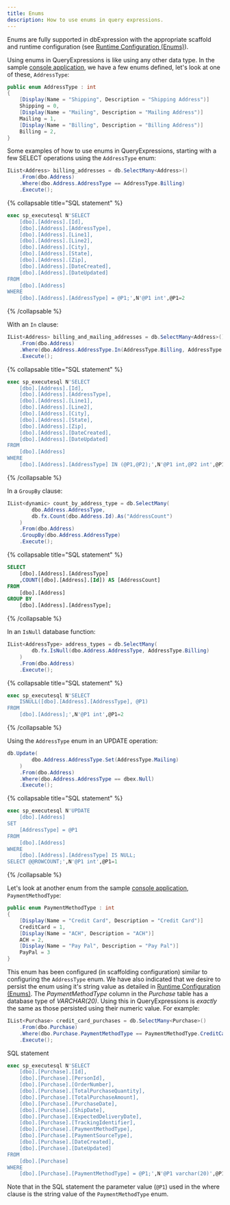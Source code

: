 ```yaml
---
title: Enums
description: How to use enums in query expressions.
---
```


Enums are fully supported in dbExpression with the appropriate scaffold and runtime configuration (see [Runtime Configuration (Enums)](/configuration/runtime/enums)).

Using enums in QueryExpressions is like using any other data type.  In the sample [console application](https://github.com/HatTrickLabs/dbExpression/blob/master/samples/mssql/NetCoreConsoleApp/Data/_TypeCode.cs),  we have a few enums defined, let's look at one of these, ```AddressType```:
```csharp
public enum AddressType : int
{
    [Display(Name = "Shipping", Description = "Shipping Address")]
    Shipping = 0,
    [Display(Name = "Mailing", Description = "Mailing Address")]
    Mailing = 1,
    [Display(Name = "Billing", Description = "Billing Address")]
    Billing = 2,
}
```

Some examples of how to use enums in QueryExpressions, starting with a few SELECT operations using the ```AddressType``` enum:

```csharp
IList<Address> billing_addresses = db.SelectMany<Address>()
    .From(dbo.Address)
    .Where(dbo.Address.AddressType == AddressType.Billing)
    .Execute();
```

{% collapsable title="SQL statement" %}
```sql
exec sp_executesql N'SELECT
	[dbo].[Address].[Id],
	[dbo].[Address].[AddressType],
	[dbo].[Address].[Line1],
	[dbo].[Address].[Line2],
	[dbo].[Address].[City],
	[dbo].[Address].[State],
	[dbo].[Address].[Zip],
	[dbo].[Address].[DateCreated],
	[dbo].[Address].[DateUpdated]
FROM
	[dbo].[Address]
WHERE
	[dbo].[Address].[AddressType] = @P1;',N'@P1 int',@P1=2
```
{% /collapsable %}

With an ```In``` clause:
```csharp
IList<Address> billing_and_mailing_addresses = db.SelectMany<Address>()
    .From(dbo.Address)
    .Where(dbo.Address.AddressType.In(AddressType.Billing, AddressType.Mailing))
    .Execute();
```

{% collapsable title="SQL statement" %}
```sql
exec sp_executesql N'SELECT
	[dbo].[Address].[Id],
	[dbo].[Address].[AddressType],
	[dbo].[Address].[Line1],
	[dbo].[Address].[Line2],
	[dbo].[Address].[City],
	[dbo].[Address].[State],
	[dbo].[Address].[Zip],
	[dbo].[Address].[DateCreated],
	[dbo].[Address].[DateUpdated]
FROM
	[dbo].[Address]
WHERE
	[dbo].[Address].[AddressType] IN (@P1,@P2);',N'@P1 int,@P2 int',@P1=2,@P2=1
```
{% /collapsable %}

In a ```GroupBy``` clause:
```csharp
IList<dynamic> count_by_address_type = db.SelectMany(
        dbo.Address.AddressType,
        db.fx.Count(dbo.Address.Id).As("AddressCount")
    )
    .From(dbo.Address)
    .GroupBy(dbo.Address.AddressType)
    .Execute();
```

{% collapsable title="SQL statement" %}
```sql
SELECT
	[dbo].[Address].[AddressType]
	,COUNT([dbo].[Address].[Id]) AS [AddressCount]
FROM
	[dbo].[Address]
GROUP BY
	[dbo].[Address].[AddressType];
```
{% /collapsable %}

In an ```IsNull``` database function:
```csharp
IList<AddressType> address_types = db.SelectMany(
        db.fx.IsNull(dbo.Address.AddressType, AddressType.Billing)
    )
    .From(dbo.Address)
    .Execute();
```

{% collapsable title="SQL statement" %}
```sql
exec sp_executesql N'SELECT
	ISNULL([dbo].[Address].[AddressType], @P1)
FROM
	[dbo].[Address];',N'@P1 int',@P1=2
```
{% /collapsable %}

Using the ```AddressType``` enum in an UPDATE operation:
```csharp
db.Update(
        dbo.Address.AddressType.Set(AddressType.Mailing)
    )
    .From(dbo.Address)
    .Where(dbo.Address.AddressType == dbex.Null)
    .Execute();
```                

{% collapsable title="SQL statement" %}
```sql
exec sp_executesql N'UPDATE
	[dbo].[Address]
SET
	[AddressType] = @P1
FROM
	[dbo].[Address]
WHERE
	[dbo].[Address].[AddressType] IS NULL;
SELECT @@ROWCOUNT;',N'@P1 int',@P1=1
```
{% /collapsable %}

Let's look at another enum from the sample [console application](https://github.com/HatTrickLabs/dbExpression/blob/master/samples/mssql/NetCoreConsoleApp/Data/_TypeCode.cs), ```PaymentMethodType```:
```csharp
public enum PaymentMethodType : int
{
	[Display(Name = "Credit Card", Description = "Credit Card")]
	CreditCard = 1,
	[Display(Name = "ACH", Description = "ACH")]
	ACH = 2,
	[Display(Name = "Pay Pal", Description = "Pay Pal")]
	PayPal = 3
}
```
  
This enum has been configured (in scaffolding configuration) similar to configuring the ```AddressType``` enum.  We have also indicated that we desire to persist the enum using it's string 
value as detailed in [Runtime Configuration (Enums)](/configuration/runtime/enums).  The *PaymentMethodType* column in the *Purchase* table has a database 
type of *VARCHAR(20)*.  Using this in QueryExpressions is *exactly* the same as those persisted using their numeric value.  For example:

```csharp
IList<Purchase> credit_card_purchases = db.SelectMany<Purchase>()
    .From(dbo.Purchase)
    .Where(dbo.Purchase.PaymentMethodType == PaymentMethodType.CreditCard)
    .Execute();
```

SQL statement

```sql
exec sp_executesql N'SELECT
	[dbo].[Purchase].[Id],
	[dbo].[Purchase].[PersonId],
	[dbo].[Purchase].[OrderNumber],
	[dbo].[Purchase].[TotalPurchaseQuantity],
	[dbo].[Purchase].[TotalPurchaseAmount],
	[dbo].[Purchase].[PurchaseDate],
	[dbo].[Purchase].[ShipDate],
	[dbo].[Purchase].[ExpectedDeliveryDate],
	[dbo].[Purchase].[TrackingIdentifier],
	[dbo].[Purchase].[PaymentMethodType],
	[dbo].[Purchase].[PaymentSourceType],
	[dbo].[Purchase].[DateCreated],
	[dbo].[Purchase].[DateUpdated]
FROM
	[dbo].[Purchase]
WHERE
	[dbo].[Purchase].[PaymentMethodType] = @P1;',N'@P1 varchar(20)',@P1='CreditCard'
```

Note that in the SQL statement the parameter value (```@P1```) used in the where clause is the string value of the ```PaymentMethodType``` enum.